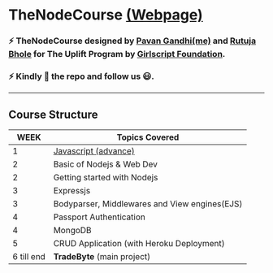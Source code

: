 # TheNodeCourse [(Webpage)](https://iampavangandhi.github.io/TheNodeCourse/)
### :zap: TheNodeCourse designed by [Pavan Gandhi(me)](https://github.com/iampavangandhi) and [Rutuja Bhole](https://github.com/vectorrb) for The Uplift Program by [Girlscript Foundation](https://www.girlscript.tech/home).
### :zap: Kindly :star2: the repo and follow us :smiley:.
___

## Course Structure

WEEK | Topics Covered 
------- | --- 
1     | [Javascript (advance)](https://github.com/iampavangandhi/TheNodeCourse/blob/master/Week%2001%20Javascript%20Advance/README.md) 
2     | Basic of Nodejs & Web Dev
2     | Getting started with Nodejs
3     | Expressjs
3     | Bodyparser, Middlewares and View engines(EJS)
4     | Passport Authentication
4     | MongoDB
5     | CRUD Application (with Heroku Deployment)
6 till end     | **TradeByte** (main project)
